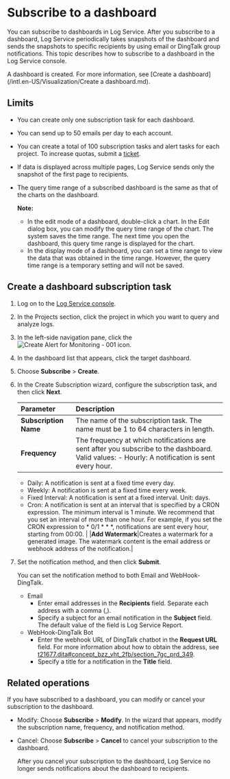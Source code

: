 # Subscribe to a dashboard

You can subscribe to dashboards in Log Service. After you subscribe to a dashboard, Log Service periodically takes snapshots of the dashboard and sends the snapshots to specific recipients by using email or DingTalk group notifications. This topic describes how to subscribe to a dashboard in the Log Service console.

A dashboard is created. For more information, see [Create a dashboard](/intl.en-US/Visualization/Create a dashboard.md).

## Limits

-   You can create only one subscription task for each dashboard.
-   You can send up to 50 emails per day to each account.
-   You can create a total of 100 subscription tasks and alert tasks for each project. To increase quotas, submit a [ticket](https://workorder-intl.console.aliyun.com/console.htm?spm=a2796.7919406.0.dcontactus3.676a2d23RjosdV#/ticket/add/?productId=1210).
-   If data is displayed across multiple pages, Log Service sends only the snapshot of the first page to recipients.
-   The query time range of a subscribed dashboard is the same as that of the charts on the dashboard.

    **Note:**

    -   In the edit mode of a dashboard, double-click a chart. In the Edit dialog box, you can modify the query time range of the chart. The system saves the time range. The next time you open the dashboard, this query time range is displayed for the chart.
    -   In the display mode of a dashboard, you can set a time range to view the data that was obtained in the time range. However, the query time range is a temporary setting and will not be saved.

## Create a dashboard subscription task

1.  Log on to the [Log Service console](https://sls.console.aliyun.com).

2.  In the Projects section, click the project in which you want to query and analyze logs.

3.  In the left-side navigation pane, click the ![Create Alert for Monitoring - 001](https://static-aliyun-doc.oss-accelerate.aliyuncs.com/assets/img/en-US/9353749951/p104975.png) icon.

4.  In the dashboard list that appears, click the target dashboard.

5.  Choose **Subscribe** \> **Create**.

6.  In the Create Subscription wizard, configure the subscription task, and then click **Next**.

    |Parameter|Description|
    |:--------|:----------|
    |**Subscription Name**|The name of the subscription task. The name must be 1 to 64 characters in length.|
    |**Frequency**|The frequency at which notifications are sent after you subscribe to the dashboard. Valid values:     -   Hourly: A notification is sent every hour.
    -   Daily: A notification is sent at a fixed time every day.
    -   Weekly: A notification is sent at a fixed time every week.
    -   Fixed Interval: A notification is sent at a fixed interval. Unit: days.
    -   Cron: A notification is sent at an interval that is specified by a CRON expression. The minimum interval is 1 minute. We recommend that you set an interval of more than one hour. For example, if you set the CRON expression to \* 0/1 \* \* \*, notifications are sent every hour, starting from 00:00. |
    |**Add Watermark**|Creates a watermark for a generated image. The watermark content is the email address or webhook address of the notification.|

7.  Set the notification method, and then click **Submit**.

    You can set the notification method to both Email and WebHook-DingTalk.

    -   Email
        -   Enter email addresses in the **Recipients** field. Separate each address with a comma \(,\).
        -   Specify a subject for an email notification in the **Subject** field. The default value of the field is Log Service Report.
    -   WebHook-DingTalk Bot
        -   Enter the webhook URL of DingTalk chatbot in the **Request URL** field. For more information about how to obtain the address, see [t21677.dita\#concept\_bzz\_vht\_2fb/section\_7gc\_prd\_349](t21677.dita#concept_bzz_vht_2fb/section_7gc_prd_349).
        -   Specify a title for a notification in the **Title** field.

## Related operations

If you have subscribed to a dashboard, you can modify or cancel your subscription to the dashboard.

-   Modify: Choose **Subscribe** \> **Modify**. In the wizard that appears, modify the subscription name, frequency, and notification method.
-   Cancel: Choose **Subscribe** \> **Cancel** to cancel your subscription to the dashboard.

    After you cancel your subscription to the dashboard, Log Service no longer sends notifications about the dashboard to recipients.



